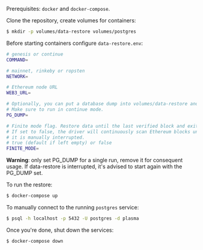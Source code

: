 Prerequisites: `docker` and `docker-compose`.

Clone the repository, create volumes for containers:
```sh
$ mkdir -p volumes/data-restore volumes/postgres
```
Before starting containers configure `data-restore.env`:

```sh 
# genesis or continue
COMMAND=

# mainnet, rinkeby or ropsten
NETWORK=

# Ethereum node URL
WEB3_URL=

# Optionally, you can put a database dump into volumes/data-restore and specify its name here.
# Make sure to run in continue mode.
PG_DUMP=

# Finite mode flag. Restore data until the last verified block and exit.
# If set to false, the driver will continuously scan Ethereum blocks unless
# it is manually interrupted.
# true (default if left empty) or false
FINITE_MODE=
```
**Warning**: only set PG_DUMP for a single run, remove it for consequent usage. If data-restore is interrupted, it's advised to start again with the PG_DUMP set.

To run the restore:
```sh
$ docker-compose up
```

To manually connect to the running `postgres` service:
```sh
$ psql -h localhost -p 5432 -U postgres -d plasma
```

Once you're done, shut down the services:
```sh
$ docker-compose down
```


